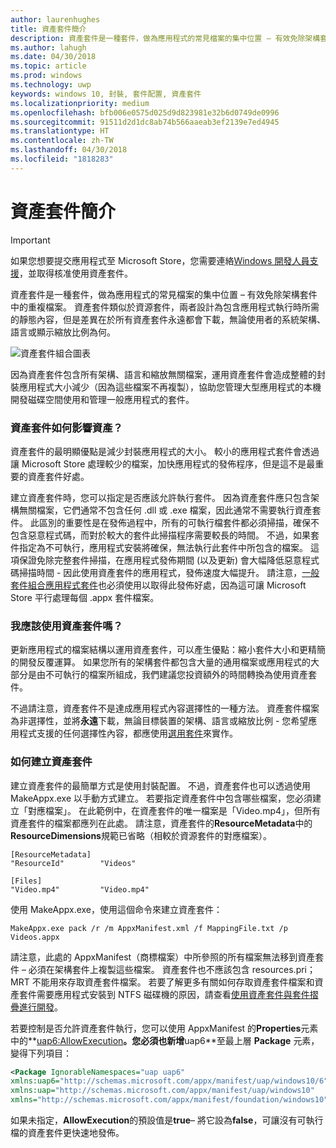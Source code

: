 ```yaml
---
author: laurenhughes
title: 資產套件簡介
description: 資產套件是一種套件，做為應用程式的常見檔案的集中位置 – 有效免除架構套件中的重複檔案。
ms.author: lahugh
ms.date: 04/30/2018
ms.topic: article
ms.prod: windows
ms.technology: uwp
keywords: windows 10, 封裝, 套件配置, 資產套件
ms.localizationpriority: medium
ms.openlocfilehash: bfb006e0575d025d9d823981e32b6d0749de0996
ms.sourcegitcommit: 91511d2d1dc8ab74b566aaeab3ef2139e7ed4945
ms.translationtype: HT
ms.contentlocale: zh-TW
ms.lasthandoff: 04/30/2018
ms.locfileid: "1818283"
---
```

# <a name="introduction-to-asset-packages"></a>資產套件簡介

> [!IMPORTANT]
> 如果您想要提交應用程式至 Microsoft Store，您需要連絡[Windows 開發人員支援](https://developer.microsoft.com/windows/support)，並取得核准使用資產套件。

資產套件是一種套件，做為應用程式的常見檔案的集中位置 – 有效免除架構套件中的重複檔案。 資產套件類似於資源套件，兩者設計為包含應用程式執行時所需的靜態內容，但是差異在於所有資產套件永遠都會下載，無論使用者的系統架構、語言或顯示縮放比例為何。

![資產套件組合圖表](images/primary-bundle.png)

因為資產套件包含所有架構、語言和縮放無關檔案，運用資產套件會造成整體的封裝應用程式大小減少（因為這些檔案不再複製），協助您管理大型應用程式的本機開發磁碟空間使用和管理一般應用程式的套件。 

### <a name="how-do-asset-packages-affect-publishing"></a>資產套件如何影響資產？
資產套件的最明顯優點是減少封裝應用程式的大小。 較小的應用程式套件會透過讓 Microsoft Store 處理較少的檔案，加快應用程式的發佈程序，但是這不是最重要的資產套件好處。

建立資產套件時，您可以指定是否應該允許執行套件。 因為資產套件應只包含架構無關檔案，它們通常不包含任何 .dll 或 .exe 檔案，因此通常不需要執行資產套件。 此區別的重要性是在發佈過程中，所有的可執行檔套件都必須掃描，確保不包含惡意程式碼，而對於較大的套件此掃描程序需要較長的時間。 不過，如果套件指定為不可執行，應用程式安裝將確保，無法執行此套件中所包含的檔案。 這項保證免除完整套件掃描，在應用程式發佈期間 (以及更新) 會大幅降低惡意程式碼掃描時間 - 因此使用資產套件的應用程式，發佈速度大幅提升。 請注意，[一般套件組合應用程式套件](flat-bundles.md)也必須使用以取得此發佈好處，因為這可讓 Microsoft Store 平行處理每個 .appx 套件檔案。 


### <a name="should-i-use-asset-packages"></a>我應該使用資產套件嗎？
更新應用程式的檔案結構以運用資產套件，可以產生優點：縮小套件大小和更精簡的開發反覆運算。 如果您所有的架構套件都包含大量的通用檔案或應用程式的大部分是由不可執行的檔案所組成，我們建議您投資額外的時間轉換為使用資產套件。

不過請注意，資產套件不是達成應用程式內容選擇性的一種方法。 資產套件檔案為非選擇性，並將**永遠**下載，無論目標裝置的架構、語言或縮放比例 - 您希望應用程式支援的任何選擇性內容，都應使用[選用套件](optional-packages.md)來實作。 


### <a name="how-to-create-an-asset-package"></a>如何建立資產套件
建立資產套件的最簡單方式是使用封裝配置。 不過，資產套件也可以透過使用 MakeAppx.exe 以手動方式建立。 若要指定資產套件中包含哪些檔案，您必須建立「對應檔案」。 在此範例中，在資產套件的唯一檔案是「Video.mp4」，但所有資產套件的檔案都應列在此處。 請注意，資產套件的**ResourceMetadata**中的**ResourceDimensions**規範已省略（相較於資源套件的對應檔案）。

```example 
[ResourceMetadata]
"ResourceId"        "Videos"

[Files]
"Video.mp4"         "Video.mp4"
```

使用 MakeAppx.exe，使用這個命令來建立資產套件： 

```syntax 
MakeAppx.exe pack /r /m AppxManifest.xml /f MappingFile.txt /p Videos.appx
```
請注意，此處的 AppxManifest（商標檔案）中所參照的所有檔案無法移到資產套件 – 必須在架構套件上複製這些檔案。 資產套件也不應該包含 resources.pri；MRT 不能用來存取資產套件檔案。 若要了解更多有關如何存取資產套件檔案和資產套件需要應用程式安裝到 NTFS 磁碟機的原因，請查看[使用資產套件與套件摺疊進行開發](Package-Folding.md)。

若要控制是否允許資產套件執行，您可以使用 AppxManifest 的**Properties**元素中的**[uap6:AllowExecution](https://docs.microsoft.com/uwp/schemas/appxpackage/uapmanifestschema/element-uap6-allowexecution)**。您必須也新增**uap6**至最上層 **Package** 元素，變得下列項目： 

```XML
<Package IgnorableNamespaces="uap uap6" 
xmlns:uap6="http://schemas.microsoft.com/appx/manifest/uap/windows10/6" 
xmlns:uap="http://schemas.microsoft.com/appx/manifest/uap/windows10" 
xmlns="http://schemas.microsoft.com/appx/manifest/foundation/windows10">
```

 如果未指定，**AllowExecution**的預設值是**true**– 將它設為**false**，可讓沒有可執行檔的資產套件更快速地發佈。  



